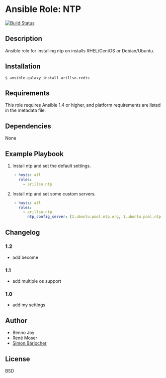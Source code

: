 # Ansible Role: NTP
[![Build Status](https://travis-ci.org/arillso/ansible.ntp.svg?branch=master)](https://travis-ci.org/arillso/ansible.ntp)

## Description

Ansible role for installing ntp on installs RHEL/CentOS or Debian/Ubuntu.

## Installation

```
$ ansible-galaxy install arillso.redis
```

## Requirements

This role requires Ansible 1.4 or higher, and platform requirements are listed
in the metadata file.

## Dependencies

None

## Example Playbook

1) Install ntp and set the default settings.

```yml
    - hosts: all
      roles:
        - arillso.ntp
```

2) Install ntp and set some custom servers.

```yml
    - hosts: all
      roles:
        - arillso.ntp
	      ntp_config_server: [2.ubuntu.pool.ntp.org, 1.ubuntu.pool.ntp.org]
```

## Changelog

### 1.2

* add become

### 1.1

* add multiple os support

### 1.0

* add my settings

## Author

* Benno Joy
* René Moser
* [Simon Bärlocher](https://sbaerlocher.ch)

## License

BSD